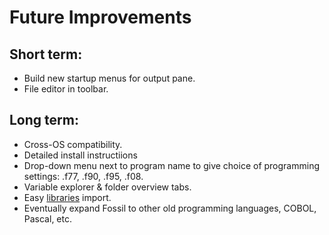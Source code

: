 # Future Improvements

## Short term:
 - Build new startup menus for output pane.
 - File editor in toolbar.


## Long term:
 - Cross-OS compatibility.
 - Detailed install instructiions
 - Drop-down menu next to program name to give choice of programming settings: .f77, .f90, .f95, .f08.
 - Variable explorer & folder overview tabs.
 - Easy [libraries](http://fortranwiki.org/fortran/show/Libraries) import.
 - Eventually expand Fossil to other old programming languages, COBOL, Pascal, etc.
